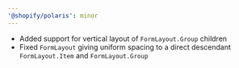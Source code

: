 ```yaml
---
'@shopify/polaris': minor
---
```


- Added support for vertical layout of `FormLayout.Group` children
- Fixed `FormLayout` giving uniform spacing to a direct descendant `FormLayout.Item` and `FormLayout.Group`
